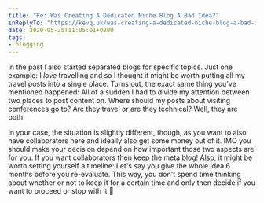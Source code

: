 ```yaml
---
title: "Re: Was Creating A Dedicated Niche Blog A Bad Idea?"
inReplyTo: "https://kevq.uk/was-creating-a-dedicated-niche-blog-a-bad-idea/"
date: 2020-05-25T11:05:01+0200
tags:
- blogging
---
```

In the past I also started separated blogs for specific topics. Just one example: I *love* travelling and so I thought it might be worth putting all my travel posts into a single place. Turns out, the exact same thing you've mentioned happened: All of a sudden I had to divide my attention between two places to post content on. Where should my posts about visiting conferences go to? Are they travel or are they technical? Well, they are both.

In your case, the situation is slightly different, though, as you want to also have collaborators here and ideally also get some money out of it. IMO you should make your decision depend on how important those two aspects are for you. If you want collaborators then keep the meta blog! Also, it might be worth setting yourself a timeline: Let's say you give the whole idea 6 months before you re-evaluate. This way, you don't spend time thinking about whether or not to keep it for a certain time and only then decide if you want to proceed or stop with it 🙂
